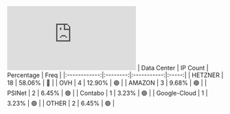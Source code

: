 ![Diagramm](https://github.com/obajay/StateSync-snapshots/blob/main/Projects/Dora/1/README.md)
| Data Center | IP Count | Percentage | Freq |
|:------------:|:--------:|:-----------:|:-----:|
| HETZNER | 18 | 58.06% | 🔴 |
| OVH | 4 | 12.90% | 🟢 |
| AMAZON | 3 | 9.68% | 🟢 |
| PSINet | 2 | 6.45% | 🟢 |
| Contabo | 1 | 3.23% | 🟢 |
| Google-Cloud | 1 | 3.23% | 🟢 |
| OTHER | 2 | 6.45% | 🟢 |
